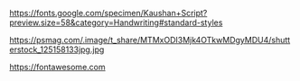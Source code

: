 https://fonts.google.com/specimen/Kaushan+Script?preview.size=58&category=Handwriting#standard-styles

https://psmag.com/.image/t_share/MTMxODI3Mjk4OTkwMDgyMDU4/shutterstock_125158133jpg.jpg


https://fontawesome.com